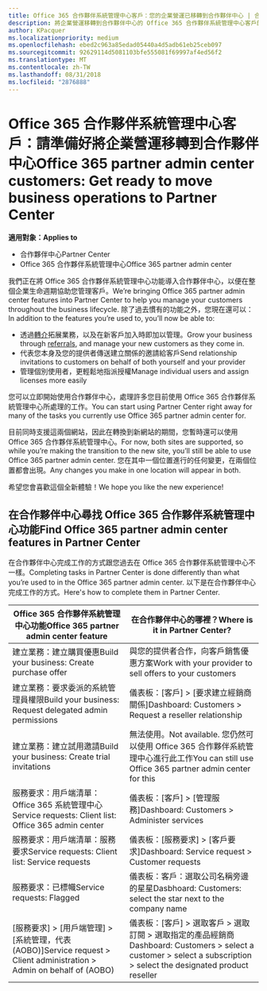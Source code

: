 ```yaml
---
title: Office 365 合作夥伴系統管理中心客戶：您的企業營運已移轉到合作夥伴中心 | 合作夥伴中心
description: 將企業營運移轉到合作夥伴中心的 Office 365 合作夥伴系統管理中心客戶的重要考量
author: KPacquer
ms.localizationpriority: medium
ms.openlocfilehash: ebed2c963a85edad05440a4d5adb61eb25ceb097
ms.sourcegitcommit: 92629114d5081103bfe555081f69997af4ed56f2
ms.translationtype: MT
ms.contentlocale: zh-TW
ms.lasthandoff: 08/31/2018
ms.locfileid: "2876888"
---
```

# <a name="office-365-partner-admin-center-customers-get-ready-to-move-business-operations-to-partner-center"></a><span data-ttu-id="0ed55-103">Office 365 合作夥伴系統管理中心客戶：請準備好將企業營運移轉到合作夥伴中心</span><span class="sxs-lookup"><span data-stu-id="0ed55-103">Office 365 partner admin center customers: Get ready to move business operations to Partner Center</span></span>

**<span data-ttu-id="0ed55-104">適用對象：</span><span class="sxs-lookup"><span data-stu-id="0ed55-104">Applies to</span></span>** 

- <span data-ttu-id="0ed55-105">合作夥伴中心</span><span class="sxs-lookup"><span data-stu-id="0ed55-105">Partner Center</span></span>
- <span data-ttu-id="0ed55-106">Office 365 合作夥伴系統管理中心</span><span class="sxs-lookup"><span data-stu-id="0ed55-106">Office 365 partner admin center</span></span>

<span data-ttu-id="0ed55-107">我們正在將 Office 365 合作夥伴系統管理中心功能導入合作夥伴中心，以便在整個企業生命週期協助您管理客戶。</span><span class="sxs-lookup"><span data-stu-id="0ed55-107">We’re bringing Office 365 partner admin center features into Partner Center to help you manage your customers throughout the business lifecycle.</span></span> <span data-ttu-id="0ed55-108">除了過去慣有的功能之外，您現在還可以：</span><span class="sxs-lookup"><span data-stu-id="0ed55-108">In addition to the features you’re used to, you’ll now be able to:</span></span> 

*  <span data-ttu-id="0ed55-109">透過[轉介](referrals.md)拓展業務，以及在新客戶加入時即加以管理。</span><span class="sxs-lookup"><span data-stu-id="0ed55-109">Grow your business through [referrals](referrals.md), and manage your new customers as they come in.</span></span>
*  <span data-ttu-id="0ed55-110">代表您本身及您的提供者傳送建立關係的邀請給客戶</span><span class="sxs-lookup"><span data-stu-id="0ed55-110">Send relationship invitations to customers on behalf of both yourself and your provider</span></span>
*  <span data-ttu-id="0ed55-111">管理個別使用者，更輕鬆地指派授權</span><span class="sxs-lookup"><span data-stu-id="0ed55-111">Manage individual users and assign licenses more easily</span></span>

<span data-ttu-id="0ed55-112">您可以立即開始使用合作夥伴中心，處理許多您目前使用 Office 365 合作夥伴系統管理中心所處理的工作。</span><span class="sxs-lookup"><span data-stu-id="0ed55-112">You can start using Partner Center right away for many of the tasks you currently use Office 365 partner admin center for.</span></span> 

<span data-ttu-id="0ed55-113">目前同時支援這兩個網站，因此在轉換到新網站的期間，您暫時還可以使用 Office 365 合作夥伴系統管理中心。</span><span class="sxs-lookup"><span data-stu-id="0ed55-113">For now, both sites are supported, so while you’re making the transition to the new site, you’ll still be able to use Office 365 partner admin center.</span></span> <span data-ttu-id="0ed55-114">您在其中一個位置進行的任何變更，在兩個位置都會出現。</span><span class="sxs-lookup"><span data-stu-id="0ed55-114">Any changes you make in one location will appear in both.</span></span>

<span data-ttu-id="0ed55-115">希望您會喜歡這個全新體驗！</span><span class="sxs-lookup"><span data-stu-id="0ed55-115">We hope you like the new experience!</span></span>

## <a name="find-office-365-partner-admin-center-features-in-partner-center"></a><span data-ttu-id="0ed55-116">在合作夥伴中心尋找 Office 365 合作夥伴系統管理中心功能</span><span class="sxs-lookup"><span data-stu-id="0ed55-116">Find Office 365 partner admin center features in Partner Center</span></span>

<span data-ttu-id="0ed55-117">在合作夥伴中心完成工作的方式跟您過去在 Office 365 合作夥伴系統管理中心不一樣。</span><span class="sxs-lookup"><span data-stu-id="0ed55-117">Completing tasks in Partner Center is done differently than what you’re used to in the Office 365 partner admin center.</span></span> <span data-ttu-id="0ed55-118">以下是在合作夥伴中心完成工作的方式。</span><span class="sxs-lookup"><span data-stu-id="0ed55-118">Here's how to complete them in Partner Center.</span></span>

| <span data-ttu-id="0ed55-119">Office 365 合作夥伴系統管理中心功能</span><span class="sxs-lookup"><span data-stu-id="0ed55-119">Office 365 partner admin center feature</span></span>                       | <span data-ttu-id="0ed55-120">在合作夥伴中心的哪裡？</span><span class="sxs-lookup"><span data-stu-id="0ed55-120">Where is it in Partner Center?</span></span> | 
|   -----------------------------------------------  | -------------- |
| <span data-ttu-id="0ed55-121">建立業務：建立購買優惠</span><span class="sxs-lookup"><span data-stu-id="0ed55-121">Build your business: Create purchase offer</span></span> | <span data-ttu-id="0ed55-122">與您的提供者合作，向客戶銷售優惠方案</span><span class="sxs-lookup"><span data-stu-id="0ed55-122">Work with your provider to sell offers to your customers</span></span> |
| <span data-ttu-id="0ed55-123">建立業務：要求委派的系統管理員權限</span><span class="sxs-lookup"><span data-stu-id="0ed55-123">Build your business: Request delegated admin permissions</span></span> | <span data-ttu-id="0ed55-124">儀表板：[客戶] > [要求建立經銷商關係]</span><span class="sxs-lookup"><span data-stu-id="0ed55-124">Dashboard: Customers > Request a reseller relationship</span></span> |
| <span data-ttu-id="0ed55-125">建立業務：建立試用邀請</span><span class="sxs-lookup"><span data-stu-id="0ed55-125">Build your business: Create trial invitations</span></span> | <span data-ttu-id="0ed55-126">無法使用。</span><span class="sxs-lookup"><span data-stu-id="0ed55-126">Not available.</span></span> <span data-ttu-id="0ed55-127">您仍然可以使用 Office 365 合作夥伴系統管理中心進行此工作</span><span class="sxs-lookup"><span data-stu-id="0ed55-127">You can still use Office 365 partner admin center for this</span></span> |
| <span data-ttu-id="0ed55-128">服務要求：用戶端清單：Office 365 系統管理中心</span><span class="sxs-lookup"><span data-stu-id="0ed55-128">Service requests: Client list: Office 365 admin center</span></span> | <span data-ttu-id="0ed55-129">儀表板：[客戶] > [管理服務]</span><span class="sxs-lookup"><span data-stu-id="0ed55-129">Dashboard: Customers > Administer services</span></span> |
| <span data-ttu-id="0ed55-130">服務要求：用戶端清單：服務要求</span><span class="sxs-lookup"><span data-stu-id="0ed55-130">Service requests: Client list: Service requests</span></span> | <span data-ttu-id="0ed55-131">儀表板：[服務要求] > [客戶要求]</span><span class="sxs-lookup"><span data-stu-id="0ed55-131">Dashboard: Service request > Customer requests</span></span> |
| <span data-ttu-id="0ed55-132">服務要求：已標幟</span><span class="sxs-lookup"><span data-stu-id="0ed55-132">Service requests: Flagged</span></span> | <span data-ttu-id="0ed55-133">儀表板：客戶：選取公司名稱旁邊的星星</span><span class="sxs-lookup"><span data-stu-id="0ed55-133">Dasbhoard: Customers: select the star next to the company name</span></span> |
| <span data-ttu-id="0ed55-134">[服務要求] > [用戶端管理] > [系統管理，代表 (AOBO)]</span><span class="sxs-lookup"><span data-stu-id="0ed55-134">Service request > Client administration > Admin on behalf of (AOBO)</span></span> | <span data-ttu-id="0ed55-135">儀表板：[客戶] > 選取客戶 > 選取訂閱 > 選取指定的產品經銷商</span><span class="sxs-lookup"><span data-stu-id="0ed55-135">Dashboard: Customers > select a customer > select a subscription > select the designated product reseller</span></span> |

